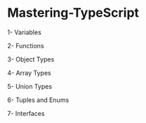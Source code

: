 # Mastering-TypeScript

1- Variables

2- Functions

3- Object Types

4- Array Types

5- Union Types

6- Tuples and Enums

7- Interfaces